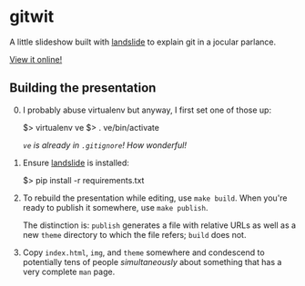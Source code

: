 gitwit
===

A little slideshow built with [landslide][landslide] to explain git in a
jocular parlance.

[View it online!](http://niltag.net/gitwit)

Building the presentation
---

0. I probably abuse virtualenv but anyway, I first set one of those up:

    $> virtualenv ve
    $> . ve/bin/activate

   *`ve` is already in `.gitignore`! How wonderful!*

1. Ensure [landslide][landslide] is installed:

    $> pip install -r requirements.txt

2. To rebuild the presentation while editing, use `make build`. When you're
   ready to publish it somewhere, use `make publish`.

   The distinction is: `publish` generates a file with relative URLs as well as
   a new `theme` directory to which the file refers; `build` does not.

3. Copy `index.html`, `img`, and `theme` somewhere and condescend to
   potentially tens of people *simultaneously* about something that has a very
   complete `man` page.


[landslide]: https://github.com/adamzap/landslide
